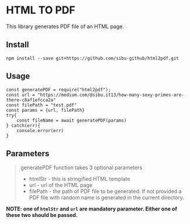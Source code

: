 # HTML TO PDF

This library generates PDF file of an HTML page.

## Install

```
npm install --save git+https://github.com/sibu-github/html2pdf.git
```

## Usage

```
const generatePDF = require("html2pdf");
const url = "https://medium.com/@sibu.it13/how-many-sexy-primes-are-there-c8af1efcca2a"
const filePath = "test.pdf"
const params = {url, filePath}
try{
    const fileName = await generatePDF(params)
} catch(err){
    console.error(err)
}
```

## Parameters

> generatePDF function takes 3 optional parameters
>
> - htmlStr - this is stringified HTML template
> - url - url of the HTML page
> - filePath - the path of PDF file to be generated. If not provided a PDF file with random name is generated in the current directory.

**NOTE: one of `htmlStr` and `url` are mandatory parameter. Either one of these two should be passed.**
